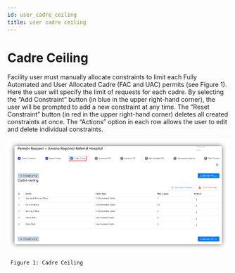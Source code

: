 ```yaml
---
id: user_cadre_ceiling
title: user cadre ceiling
---
```


# Cadre Ceiling

Facility user must manually allocate constraints to limit each Fully Automated and User Allocated Cadre (FAC and UAC) permits (see Figure 1). Here the user will specify the limit of requests for each cadre. By selecting the “Add Constraint” button (in blue in the upper right-hand corner), the user will be prompted to add a new constraint at any time. The “Reset Constraint” button (in red in the upper right-hand corner) deletes all created constraints at once. The “Actions” option in each row allows the user to edit and delete individual constraints.

![img alt](/img/user_cadre_ceiling_moh.png)

     Figure 1: Cadre Ceiling

